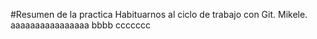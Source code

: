 #Resumen de la practica
Habituarnos al ciclo de trabajo con Git. Mikele.
aaaaaaaaaaaaaaaa
bbbb
ccccccc
